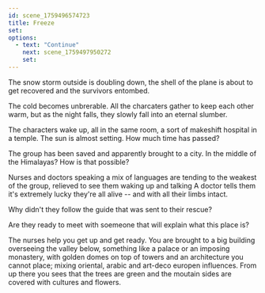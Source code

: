 ```yaml
---
id: scene_1759496574723
title: Freeze
set:
options:
  - text: "Continue"
    next: scene_1759497950272
    set:
---
```


The snow storm outside is doubling down, the shell of the plane is about to get recovered and the survivors entombed.

The cold becomes unbrerable. All the charcaters gather to keep each other warm, but as the night falls, they slowly fall into an eternal slumber.


The characters wake up, all in the same room, a sort of makeshift hospital in a temple. The sun is almost setting. How much time has passed?

The group has been saved and apparently brought to a city. In the middle of the Himalayas? How is that possible?

Nurses and doctors speaking a mix of languages are tending to the weakest of the group, relieved to see them waking up and talking A doctor tells them it's extremely lucky they're all alive -- and with all their limbs intact.

Why didn't they follow the guide that was sent to their rescue?

Are they ready to meet with soemeone that will explain what this place is?

The nurses help you get up and get ready. You are brought to a big building overseeing the valley below, something like a palace or an imposing monastery, with golden domes on top of towers and an architecture you cannot place; mixing oriental, arabic and art-deco europen influences. From up there you sees that the trees are green and the moutain sides are covered with cultures and flowers.
